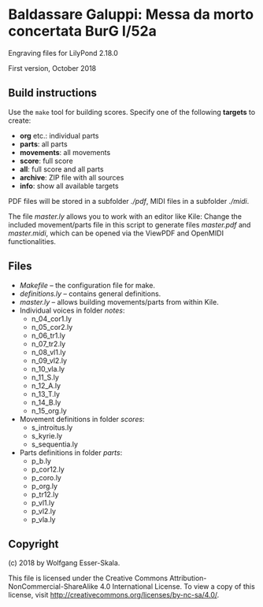 # Baldassare Galuppi: Messa da morto concertata BurG I/52a

Engraving files for LilyPond 2.18.0

First version, October 2018


## Build instructions

Use the `make` tool for building scores. Specify one of the following **targets** to create:

* **org** etc.: individual parts
* **parts**: all parts
* **movements**: all movements
* **score**: full score
* **all**: full score and all parts
* **archive**: ZIP file with all sources
* **info**: show all available targets

PDF files will be stored in a subfolder *./pdf*, MIDI files in a subfolder *./midi*.

The file *master.ly* allows you to work with an editor like Kile: Change the included movement/parts file in this script to generate files *master.pdf* and *master.midi*, which can be opened via the ViewPDF and OpenMIDI functionalities.


## Files

* *Makefile* – the configuration file for make.
* *definitions.ly* – contains general definitions.
* *master.ly* – allows building movements/parts from within Kile.
* Individual voices in folder *notes*:
    * n_04_cor1.ly
    * n_05_cor2.ly
    * n_06_tr1.ly
    * n_07_tr2.ly
    * n_08_vl1.ly
    * n_09_vl2.ly
    * n_10_vla.ly
    * n_11_S.ly
    * n_12_A.ly
    * n_13_T.ly
    * n_14_B.ly
    * n_15_org.ly
* Movement definitions in folder *scores*:
    * s_introitus.ly
    * s_kyrie.ly
    * s_sequentia.ly
* Parts definitions in folder *parts*:
    * p_b.ly
    * p_cor12.ly
    * p_coro.ly
    * p_org.ly
    * p_tr12.ly
    * p_vl1.ly
    * p_vl2.ly
    * p_vla.ly


## Copyright

(c) 2018 by Wolfgang Esser-Skala.

This file is licensed under the Creative Commons Attribution-NonCommercial-ShareAlike 4.0 International License.
To view a copy of this license, visit http://creativecommons.org/licenses/by-nc-sa/4.0/.
